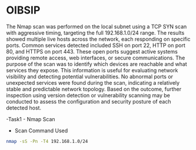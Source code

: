 # OIBSIP


The Nmap scan was performed on the local subnet using a TCP SYN scan with aggressive timing, targeting the full 192.168.1.0/24 range. The results showed multiple live hosts across the network, each responding on specific ports. Common services detected included SSH on port 22, HTTP on port 80, and HTTPS on port 443. These open ports suggest active systems providing remote access, web interfaces, or secure communications.
The purpose of the scan was to identify which devices are reachable and what services they expose. This information is useful for evaluating network visibility and detecting potential vulnerabilities. No abnormal ports or unexpected services were found during the scan, indicating a relatively stable and predictable network topology.
Based on the outcome, further inspection using version detection or vulnerability scanning may be conducted to assess the configuration and security posture of each detected host.





-Task1 - Nmap Scan

- Scan Command Used

```bash
nmap -sS -Pn -T4 192.168.1.0/24
